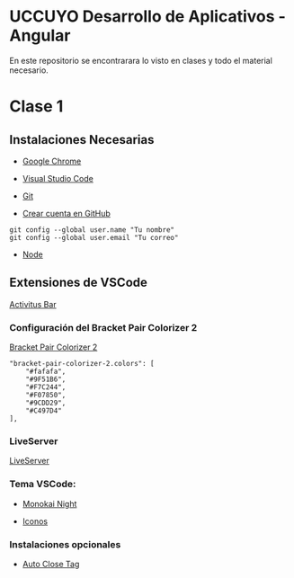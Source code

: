 # UCCUYO Desarrollo de Aplicativos - Angular
En este repositorio se encontrarara lo visto en clases y todo el material necesario.

# Clase 1
## Instalaciones Necesarias
* [Google Chrome](https://www.google.com/chrome/)

* [Visual Studio Code](https://code.visualstudio.com/)

* [Git](https://git-scm.com/)

* [Crear cuenta en GitHub](https://github.com/)

```
git config --global user.name "Tu nombre"
git config --global user.email "Tu correo"
```

* [Node](https://nodejs.org/es/)


## Extensiones de VSCode
[Activitus Bar](https://marketplace.visualstudio.com/items?itemName=Gruntfuggly.activitusbar)

### Configuración del Bracket Pair Colorizer 2

[Bracket Pair Colorizer 2](https://marketplace.visualstudio.com/items?itemName=CoenraadS.bracket-pair-colorizer-2)
```
"bracket-pair-colorizer-2.colors": [
    "#fafafa",
    "#9F51B6",
    "#F7C244",
    "#F07850",
    "#9CDD29",
    "#C497D4"
],
```

### LiveServer 
[LiveServer](https://marketplace.visualstudio.com/items?itemName=ritwickdey.LiveServer)

### Tema VSCode:
* [Monokai Night](https://marketplace.visualstudio.com/items?itemName=fabiospampinato.vscode-monokai-night)

* [Iconos](https://marketplace.visualstudio.com/items?itemName=PKief.material-icon-theme)

### Instalaciones opcionales
* [Auto Close Tag](https://marketplace.visualstudio.com/items?itemName=formulahendry.auto-close-tag)

